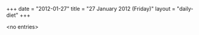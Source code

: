 +++
date = "2012-01-27"
title = "27 January 2012 (Friday)"
layout = "daily-diet"
+++

\<no entries\>